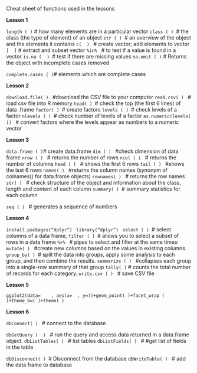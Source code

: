 Cheat sheet of functions used in the lessons


**Lesson 1**


`length ( )` # how many elements are in a particular vector
`class ( ) `# the class (the type of element) of an object
`str ( ) `# an overview of the object and the elements it contains 
`c(  ) ` # create vector; add elements to vector
` [  ] `    # extract and subset vector
`%in% ` # to test if a value is found in a vector
`is.na (  ) `# test if there are missing values
`na.omit ( )` # Returns the object with incomplete cases removed

`complete.cases ( )`# elements which are complete cases


**Lesson 2**

`download.file( ) ` #download the CSV file to your computer
`read.csv( ) ` # load csv file into R memory 
`head( ) `# check the top (the first 6 lines) of data .frame
`factor( ) `# create factors
`levels ( ) `# check levels of a factor
`nlevels ( ) `# check number of levels of a factor
`as.numeric(levels( )) ` # convert factors where the levels appear as numbers  to a numeric vector 

**Lesson 3** 

`data.frame ( )`# create data.frame
`dim ( ) ` #check dimension of data frame
`nrow ( ) ` # returns the number of rows
`ncol ( ) `  # returns the number of  columns 
`head ( ) ` # shows the first 6 rows
`tail ( ) ` #shows the last 6 rows
`names( ) ` #returns the column names (synonym of colnames() for data.frame objects)
`rownames( ) ` # returns the row names
`str( ) ` # check structure of the object and information about the class, length and content of each column
`summary( ) `# summary statistics for each column

`seq ( ) ` # generates a sequence of numbers


**Lesson 4**

`install.packages(“dplyr”) `
`library(“dplyr”) ` 
`select ( ) `# select columns of a data frame,
`filter ( ) `# allows you to select a subset of rows in a data frame 
`%>% ` # pipes to select and filter at the same timeo 
`mutate( ) ` #create new columns based on the values in existing columns
`group_by( ) `# split the data into groups, apply some analysis to each group, and then combine the results.
`summarize ( ) ` #collapses each group into a single-row summary of that group 
`tally( )` # counts the total number of records for each category.
`write.csv ( ) ` # save CSV file 

**Lesson 5**

`ggplot2(data=    , aes(x=  , y=))+geom_point( )+facet_wrap ( )+theme_bw( )+theme( ) `


**Lesson 6**

`dbConnect( ) `  # connect to the database

`dbGetQuery (  ) ` # run the query and access data returned in a data.frame object.
`dbListTables( ) ` # list tables
`dbListFields( ) ` # #get list of fields in the table

`dbDisconnect( ) `# Disconnect from the database
`dbWriteTable( ) ` # add the data frame to database







